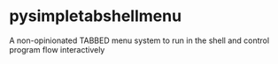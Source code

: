 # pysimpletabshellmenu
A non-opinionated TABBED menu system to run in the shell and control program flow interactively
